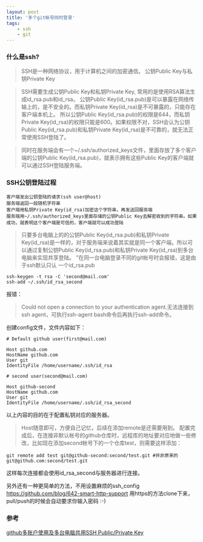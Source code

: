 ```yaml
---
layout: post
title: '多个git帐号同时登录'
tags:
    - ssh
    - git
---
```


### 什么是ssh?
> SSH是一种网络协议，用于计算机之间的加密通信。
公钥Public Key与私钥Private Key

> SSH需要生成公钥Public Key和私钥Private Key, 常用的是使用RSA算法生成id_rsa.pub和id_rsa。 公钥Public Key(id_rsa.pub)是可以暴露在网络传输上的，是不安全的。而私钥Private Key(id_rsa)是不可暴露的，只能存在客户端本机上。 所以公钥Public Key(id_rsa.pub)的权限是644，而私钥Private Key(id_rsa)的权限只能是600。如果权限不对，SSH会认为公钥Public Key(id_rsa.pub)和私钥Private Key(id_rsa)是不可靠的，就无法正常使用SSH登陆了。

> 同时在服务端会有一个~/.ssh/authorized_keys文件，里面存放了多个客户端的公钥Public Key(id_rsa.pub)，就表示拥有这些Public Key的客户端就可以通过SSH登陆服务端。

### SSH公钥登陆过程

    客户端发出公钥登陆的请求(ssh user@host)
    服务端返回一段随机字符串
    客户端用私钥Private Key(id_rsa)加密这个字符串，再发送回服务端
    服务端用~/.ssh/authorized_keys里面存储的公钥Public Key去解密收到的字符串。如果成功，就表明这个客户端是可信的，客户端就可以成功登陆

> 只要多台电脑上的的公钥Public Key(id_rsa.pub)和私钥Private Key(id_rsa)是一样的，对于服务端来说着其实就是同一个客户端。所以可以通过复制公钥Public Key(id_rsa.pub)和私钥Private Key(id_rsa)到多台电脑来实现共享登陆。
> "在同一台电脑登录不同的git帐号时会报错，这是由于ssh默认只认
一个id_rsa.pub

>
	ssh-keygen -t rsa -C 'second@mail.com'
	ssh-add ~/.ssh/id_rsa_second

报错：
> Could not open a connection to your authentication agent.无法连接到ssh agent，可执行ssh-agent bash命令后再执行ssh-add命令。

创建config文件，文件内容如下：
>	
	# Default github user(first@mail.com)
 
	Host github.com
	HostName github.com
	User git
	IdentityFile /home/username/.ssh/id_rsa
 
	# second user(second@mail.com)
 
	Host github-second
	HostName github.com
	User git
	IdentityFile /home/username/.ssh/id_rsa_second
以上内容的目的在于配置私钥对应的服务器。



> Host随意即可，方便自己记忆，后续在添加remote是还需要用到。 配置完成后，在连接非默认帐号的github仓库时，远程库的地址要对应地做一些修改，比如现在添加second帐号下的一个仓库test，则需要这样添加：
>
	git remote add test git@github-second:second/test.git #并非原来的git@github.com:second/test.git

这样每次连接都会使用id_rsa_second与服务器进行连接。

另外还有一种更简单的方法，不用设置麻烦的ssh_config https://github.com/blog/642-smart-http-support 用https的方法clone下来，pull/push的时候会自动要求你输入密码 :-)


### 参考

[github多账户使用及多台电脑共用SSH Public/Private Key](http://higrid.net/c-art-github_share_ssh.htm)

